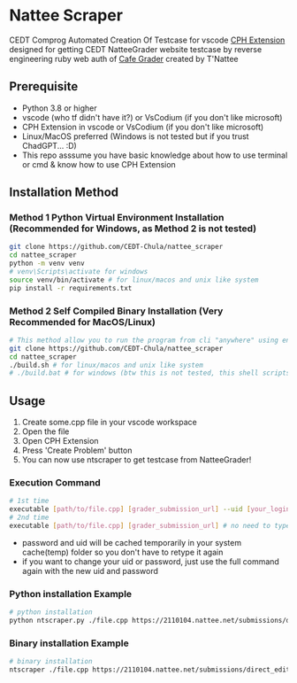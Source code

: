 # Nattee Scraper
CEDT Comprog Automated Creation Of Testcase for vscode [CPH Extension](https://github.com/agrawal-d/cph)
designed for getting CEDT NatteeGrader website testcase by reverse engineering ruby web auth of [Cafe Grader](https://github.com/cafe-grader-team/cafe-grader-web) created by T'Nattee

## Prerequisite
- Python 3.8 or higher
- vscode (who tf didn't have it?) or VsCodium (if you don't like microsoft)
- CPH Extension in vscode or VsCodium (if you don't like microsoft)
- Linux/MacOS preferred (Windows is not tested but if you trust ChadGPT... :D)
- This repo asssume you have basic knowledge about how to use terminal or cmd & know how to use CPH Extension

## Installation Method
### Method 1 Python Virtual Environment Installation (Recommended for Windows, as Method 2 is not tested)
```bash
git clone https://github.com/CEDT-Chula/nattee_scraper
cd nattee_scraper
python -m venv venv
# venv\Scripts\activate for windows
source venv/bin/activate # for linux/macos and unix like system
pip install -r requirements.txt
```
### Method 2 Self Compiled Binary Installation (Very Recommended for MacOS/Linux)
```bash
# This method allow you to run the program from cli "anywhere" using environment variable "path"
git clone https://github.com/CEDT-Chula/nattee_scraper
cd nattee_scraper
./build.sh # for linux/macos and unix like system
# ./build.bat # for windows (btw this is not tested, this shell scripts was written by ChadGPT using build.sh as reference)
```

## Usage
1. Create some.cpp file in your vscode workspace
2. Open the file
3. Open CPH Extension
4. Press 'Create Problem' button
5. You can now use ntscraper to get testcase from NatteeGrader!
### Execution Command
```bash
# 1st time
executable [path/to/file.cpp] [grader_submission_url] --uid [your_login_uid] --password [your_login_password]
# 2nd time
executable [path/to/file.cpp] [grader_submission_url] # no need to type uid and password again
```
- password and uid will be cached temporarily in your system cache(temp) folder so you don't have to retype it again
- if you want to change your uid or password, just use the full command again with the new uid and password

### Python installation Example
```bash
# python installation
python ntscraper.py ./file.cpp https://2110104.nattee.net/submissions/direct_edit_problem/1307 --uid 66778899 --password 12345678
```
### Binary installation Example
```bash
# binary installation
ntscraper ./file.cpp https://2110104.nattee.net/submissions/direct_edit_problem/1307 --uid 66778899 --password 12345678
```
